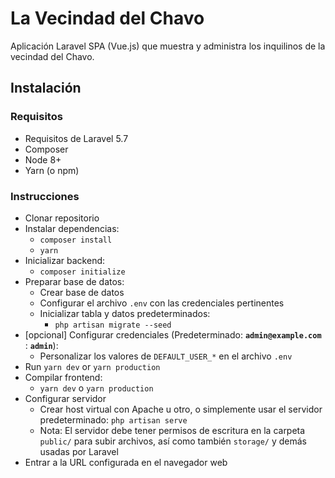 # La Vecindad del Chavo

Aplicación Laravel SPA (Vue.js) que muestra y administra los inquilinos de la vecindad del Chavo.


## Instalación

### Requisitos

- Requisitos de Laravel 5.7
- Composer
- Node 8+
- Yarn (o npm)

### Instrucciones

- Clonar repositorio
- Instalar dependencias:
  - `composer install`
  - `yarn`
- Inicializar backend:
  - `composer initialize`
- Preparar base de datos:
  - Crear base de datos
  - Configurar el archivo `.env` con las credenciales pertinentes
  - Inicializar tabla y datos predeterminados:
    - `php artisan migrate --seed`
- [opcional] Configurar credenciales (Predeterminado: **`admin@example.com`** : **`admin`**):
  - Personalizar los valores de `DEFAULT_USER_*` en el archivo `.env`
- Run `yarn dev` or `yarn production`
- Compilar frontend:
  - `yarn dev` o `yarn production`
- Configurar servidor
  - Crear host virtual con Apache u otro, o simplemente usar el servidor predeterminado: `php artisan serve`
  - Nota: El servidor debe tener permisos de escritura en la carpeta `public/` para subir archivos, así como también `storage/` y demás usadas por Laravel
- Entrar a la URL configurada en el navegador web

